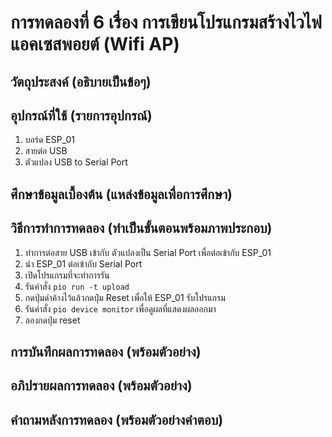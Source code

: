 # การทดลองที่ 6 เรื่อง การเขียนโปรแกรมสร้างไวไฟแอคเซสพอยต์ (Wifi AP)
## วัตถุประสงค์ (อธิบายเป็นข้อๆ)
## อุปกรณ์ที่ใช้ (รายการอุปกรณ์)
  1. บอร์ด ESP_01
  2. สายต่อ USB
  3. ตัวแปลง USB to Serial Port 
## ศึกษาข้อมูลเบื้องต้น (แหล่งข้อมูลเพื่อการศึกษา)
## วิธีการทำการทดลอง (ทำเป็นขั้นตอนพร้อมภาพประกอบ)
  1. ทำการต่อสาย USB เข้ากับ ตัวแปลงเป็น Serial Port เพื่อต่อเข้ากับ ESP_01
  2. นำ ESP_01 ต่อเข้ากับ Serial Port
  3. เปิดโปรแกรมที่จะทำการรัน
  4. รันคำสั่ง `pio run -t upload`
  5. กดปุ่มดำค้างไว้แล้วกดปุ่ม Reset เพื่อให้ ESP_01 รับโปรแกรม
  6. รันคำสั่ง `pio device monitor` เพื่อดูผลที่แสดงผลออกมา
  7. ลองกดปุ่ม reset 
## การบันทึกผลการทดลอง (พร้อมตัวอย่าง)
## อภิปรายผลการทดลอง (พร้อมตัวอย่าง)
## คำถามหลังการทดลอง (พร้อมตัวอย่างคำตอบ)
